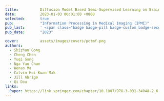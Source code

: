 ```yaml
---
title:          Diffusion Model Based Semi-Supervised Learning on Brain Hemorrhage Images for Efficient Midline Shift Quantification
date:           2023-01-03 00:01:00 +0800
selected:       true
pub:            "Information Processing in Medical Imaging (IPMI)"
pub_last:       ' <span class="badge badge-pill badge-custom badge-secondary">Conference</span><span class="badge badge-pill badge-custom badge-success">Oral</span>'
pub_date:       "2023"

cover:          assets/images/covers/pctmf.png
authors:
  - Shizhan Gong 
  - Cheng Chen
  - Yuqi Gong
  - Nga Yan Chan
  - Wenao Ma
  - Calvin Hoi-Kwan Mak
  - Jill Abrigo
  - Qi Dou
links:
  Paper: https://link.springer.com/chapter/10.1007/978-3-031-34048-2_6
---
```

